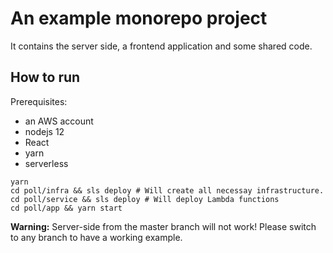 # An example monorepo project 
It contains the server side, a frontend application and some shared code.

## How to run
Prerequisites: 
* an AWS account
* nodejs 12
* React
* yarn
* serverless

```
yarn
cd poll/infra && sls deploy # Will create all necessay infrastructure.
cd poll/service && sls deploy # Will deploy Lambda functions
cd poll/app && yarn start
```

**Warning:** Server-side from the master branch will not work! Please switch to any branch to have a working example.
